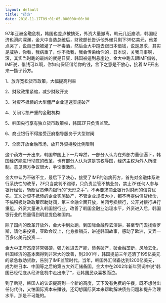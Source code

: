 ```yaml
---
layout: default
title: "药方"
date: 2018-11-17T09:01:05.000000+00:00
---
```


97年亚洲金融危机，韩国也差点被搞死，外资大量撤离，韩元几近崩溃，韩国经济也滑向深渊，金大中当选总统后，财政部长告诉他外储只剩下39亿美元，他差点哭了，说自己像被灌了一杯毒酒，然后金大中跑去跟日本借钱，说是恳求，其实是威胁，你看，我病重了，你不救我，我会传染给你的，日本说，关我鸟事啊，滚，其实当时跑的最凶的就是日资，韩国被逼到悬崖边，金大中跑去跟IMF借钱，IMF说，借钱可以啊，你如何保证借给你的钱，言下之意是不放心，接着IMF开出来一揽子药方。

1、放弃宽松货币政策，大幅提高利率


2、财政政策紧缩，减少财政开支


3、对资不抵债的大型僵尸企业迅速实施破产


4、关闭亏损严重的金融机构


5、韩国央行享有独立货币政策权，韩国ZF只负责监管。


6、商业银行不得接受正府指导服务于大型财阀


7、全面开放金融市场，放开外资持股比例限制

这个药方一开出来，韩国举国上下一片哗然，一部分人认为在外部力量倒逼下，韩国经济能进行彻底的改革，也有部分人认为这是丧权辱国，经济主权为外人所控制。意见两方争议很大，争论很激烈。

金大中认为不破不立，最后下了决心，接受了IMF的治病药方，首先对金融体系进行系统性的改革，ZF只当裁判不踢球，只负责监管不搞业务，禁止ZF任何人参与银行经营，斩断官员伸向银行的“无形之手”，不再要求商业银行对财阀的信贷优先。其次对资不抵债的企业实施破产，不管企业规模大小，都不再提供信贷续命，不搞积极财政政策帮助财阀，第三金融全面开放，关闭亏损银行，公开对银行进行重组，外资大量进入韩国银行业，改善了韩国金融业治理水平，外资进入后，韩国银行业的质量得到明显提色和国内。

除了国内的改革开放外，金大中到处跑，到国际金融界去演讲，甚至专门去找索罗斯，请他来投资，亚欧会议上，化身推销员，讲述韩国故事，感动了欧洲，又弄一百多亿美元投资…..

金大中正府态度非常强硬，强力推进去产能，债务破产，破金融垄断，风险去化，韩国经济的基本面得到非常大的改善，到2001年，韩国提前三年还清了195亿美元的紧急救助贷款，告别了IMF监管时代。当年，韩国外汇储备达到1200亿美元，成为继日本、中国等之后的第五大外汇储备国。金大中在2002年新年贺词中说“韩国已经彻底从经济危机中走出来了”，让韩国民众喜极而泣。

到了后期，韩国人的认识提高到一个新的高度，天下没有免费的午餐，既不想付出任何代价，又怕国际资本来赚钱，还幻想国际资本来帮助解决债务问题和提升治理水平，那是不可能的。

